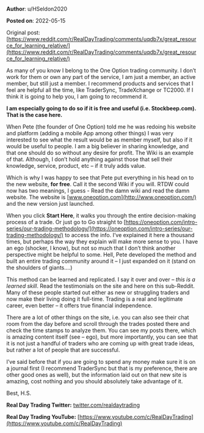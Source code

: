 **Author**: u/HSeldon2020

**Posted on**: 2022-05-15

Original post: [https://www.reddit.com/r/RealDayTrading/comments/uqdb7x/great_resource_for_learning_relative/](https://www.reddit.com/r/RealDayTrading/comments/uqdb7x/great_resource_for_learning_relative/)

As many of you know I belong to the One Option trading community. I don’t work for them or own any part of the service, I am just a member, an active member, but still just a member. I recommend products and services that I feel are helpful all the time, like TraderSync, TradeXchange or TC2000. If I think it is going to help you, I am going to recommend it. 

**I am especially going to do so if it is free and useful (i.e. Stockbeep.com). That is the case here.**

When Pete (the founder of One Option) told me he was redoing his website and platform (adding a mobile App among other things) I was very interested to see what the result would be as member myself, but also if it would be useful to people. I am a big believer in sharing knowledge, and that one should do so without any desire for profit. The Wiki is an example of that. Although, I don’t hold anything against those that sell their knowledge, service, product, etc – if it truly adds value.  

Which is why I was happy to see that Pete put everything in his head on to the new website, **for free**. Call it the second Wiki if you will.  RTDW could now has two meanings, I guess - Read the damn wiki and read the damn website. The website is [www.oneoption.com](http://www.oneoption.com/) and the new version just launched.   

When you click **Start Here**, it walks you through the entire decision-making process of a trade. Or just go to Go straight to [https://oneoption.com/intro-series/our-trading-methodology/](https://oneoption.com/intro-series/our-trading-methodology/) to access the info. I’ve explained it here a thousand times, but perhaps the way they explain will make more sense to you. I have an ego (shocker, I know), but not so much that I don’t think another perspective might be helpful to some. Hell, Pete developed the method and built an entire trading community around it – I just expanded on it (stand on the shoulders of giants….)

This method can be learned and replicated. I say it over and over – *this is a learned skill*. Read the testimonials on the site and here on this sub-Reddit. Many of these people started out either as new or struggling traders and now make their living doing it full-time. Trading is a real and legitimate career, even better – it offers true financial independence.

There are a lot of other things on the site, i.e. you can also see their chat room from the day before and scroll through the trades posted there and check the time stamps to analyze them. You can see my posts there, which is amazing content itself (see – ego), but more importantly, you can see that it is not just a handful of traders who are coming up with great trade ideas, but rather a lot of people that are successful. 

I’ve said before that if you are going to spend any money make sure it is on a journal first (I recommend TraderSync but that is my preference, there are other good ones as well), but the information laid out on that new site is amazing, cost nothing and you should absolutely take advantage of it.

Best, H.S.

**Real Day Trading Twitter:** [twitter.com/realdaytrading](https://twitter.com/realdaytrading)

**Real Day Trading YouTube:** [https://www.youtube.com/c/RealDayTrading](https://www.youtube.com/c/RealDayTrading)